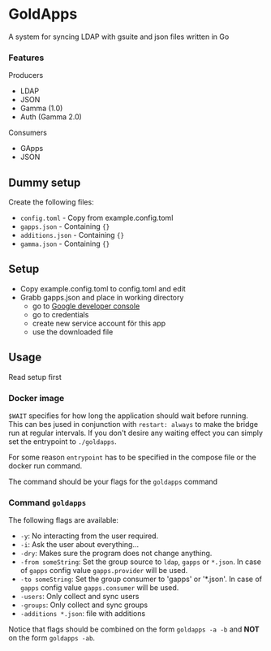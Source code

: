 # GoldApps

A system for syncing LDAP with gsuite and json files written in Go

### Features

Producers
- LDAP
- JSON
- Gamma (1.0)
- Auth (Gamma 2.0)

Consumers
- GApps
- JSON

## Dummy setup

Create the following files:

- `config.toml` - Copy from example.config.toml
- `gapps.json` - Containing `{}`
- `additions.json` - Containing `{}`
- `gamma.json` - Containing `{}`

## Setup

- Copy example.config.toml to config.toml and edit
- Grabb gapps.json and place in working directory
  - go to [Google developer console](https://console.developers.google.com)
  - go to credentials
  - create new service account för this app
  - use the downloaded file

## Usage

Read setup first

### Docker image

`$WAIT` specifies for how long the application should wait before running. This can bes jused in conjunction with `restart: always` to make the bridge run at regular intervals. If you don't desire any waiting effect you can simply set the entrypoint to `./goldapps`.

For some reason `entrypoint` has to be specified in the compose file or the docker run command.

The command should be your flags for the `goldapps` command

### Command `goldapps`

The following flags are available:

- `-y`: No interacting from the user required.
- `-i`: Ask the user about everything...
- `-dry`: Makes sure the program does not change anything.
- `-from someString`: Set the group source to `ldap`, `gapps` or `*.json`. In case of `gapps` config value `gapps.provider` will be used.
- `-to someString`: Set the group consumer to 'gapps' or '\*.json'. In case of `gapps` config value `gapps.consumer` will be used.
- `-users`: Only collect and sync users
- `-groups`: Only collect and sync groups
- `-additions *.json`: file with additions

Notice that flags should be combined on the form `goldapps -a -b` and **NOT** on the form `goldapps -ab`.
